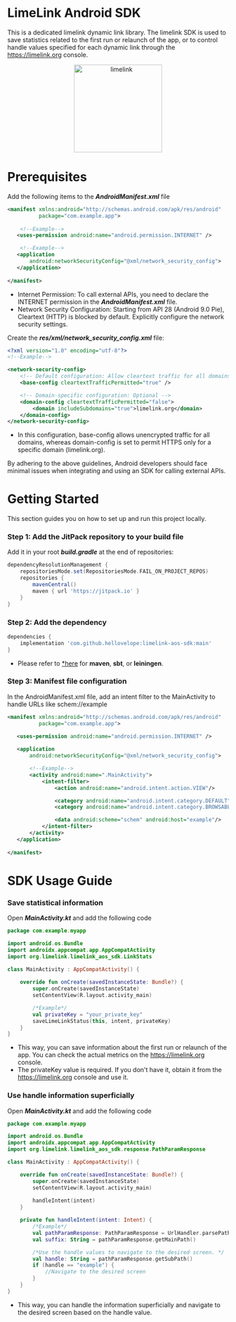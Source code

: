 # LimeLink Android SDK
This is a dedicated limelink dynamic link library.
The limelink SDK is used to save statistics related to the first run or relaunch of the app, or to control handle values specified for each dynamic link through the https://limelink.org console.
<div style="text-align: center;">
  <img src="https://limelink.org/assets/default_lime-C14nNSvc.svg" alt="limelink" width="200" height="200">
</div>

# Prerequisites
Add the following items to the ***AndroidManifest.xml*** file
```xml
<manifest xmlns:android="http://schemas.android.com/apk/res/android"
          package="com.example.app">
    
    <!--Example-->
   <uses-permission android:name="android.permission.INTERNET" />

    <!--Example-->
   <application
       android:networkSecurityConfig="@xml/network_security_config">
   </application>
   
</manifest>
```
- Internet Permission: To call external APIs, you need to declare the INTERNET permission in the ***AndroidManifest.xml*** file.
- Network Security Configuration: Starting from API 28 (Android 9.0 Pie), Cleartext (HTTP) is blocked by default. Explicitly configure the network security settings.

Create the ***res/xml/network_security_config.xml*** file:
```xml
<?xml version="1.0" encoding="utf-8"?>
<!--Example-->

<network-security-config>
    <!-- Default configuration: Allow cleartext traffic for all domains -->
    <base-config cleartextTrafficPermitted="true" />

    <!-- Domain-specific configuration: Optional -->
    <domain-config cleartextTrafficPermitted="false">
        <domain includeSubdomains="true">limelink.org</domain>
    </domain-config>
</network-security-config>
```
- In this configuration, base-config allows unencrypted traffic for all domains, whereas domain-config is set to permit HTTPS only for a specific domain (limelink.org).

By adhering to the above guidelines, Android developers should face minimal issues when integrating and using an SDK for calling external APIs.


# Getting Started

This section guides you on how to set up and run this project locally.

### Step 1: Add the JitPack repository to your build file
Add it in your root ***build.gradle*** at the end of repositories:
```gradle
dependencyResolutionManagement {
    repositoriesMode.set(RepositoriesMode.FAIL_ON_PROJECT_REPOS)
    repositories {
        mavenCentral()
        maven { url 'https://jitpack.io' }
    }
}
```
### Step 2: Add the dependency
```gradle
dependencies {
    implementation 'com.github.hellovelope:limelink-aos-sdk:main'
}
```
- Please refer to [*here](https://jitpack.io/#hellovelope/limelink-aos-sdk/1.0.0-1-gf3b1b3e-SNAPSHOT) for **maven**, **sbt**, or **leiningen**.

### Step 3: Manifest file configuration
In the AndroidManifest.xml file, add an intent filter to the MainActivity to handle URLs like schem://example
```xml
<manifest xmlns:android="http://schemas.android.com/apk/res/android"
          package="com.example.app">
    
   <uses-permission android:name="android.permission.INTERNET" />

   <application
       android:networkSecurityConfig="@xml/network_security_config">

       <!--Example-->
       <activity android:name=".MainActivity">
           <intent-filter>
               <action android:name="android.intent.action.VIEW"/>

               <category android:name="android.intent.category.DEFAULT"/>
               <category android:name="android.intent.category.BROWSABLE"/>

               <data android:scheme="schem" android:host="example"/>
           </intent-filter>
       </activity>
   </application>
   
</manifest>
```

# SDK Usage Guide
### Save statistical information
Open ***MainActivity.kt*** and add the following code
```kt
package com.example.myapp

import android.os.Bundle
import androidx.appcompat.app.AppCompatActivity
import org.limelink.limelink_aos_sdk.LinkStats

class MainActivity : AppCompatActivity() {
    
    override fun onCreate(savedInstanceState: Bundle?) {
        super.onCreate(savedInstanceState)
        setContentView(R.layout.activity_main)

        /*Example*/
        val privateKey = "your_private_key"
        saveLimeLinkStatus(this, intent, privateKey)
    }
}
```
- This way, you can save information about the first run or relaunch of the app. You can check the actual metrics on the https://limelink.org console.
- The privateKey value is required. If you don't have it, obtain it from the https://limelink.org console and use it.

### Use handle information superficially
Open ***MainActivity.kt*** and add the following code

```kt
package com.example.myapp

import android.os.Bundle
import androidx.appcompat.app.AppCompatActivity
import org.limelink.limelink_aos_sdk.response.PathParamResponse

class MainActivity : AppCompatActivity() {

    override fun onCreate(savedInstanceState: Bundle?) {
        super.onCreate(savedInstanceState)
        setContentView(R.layout.activity_main)
        
        handleIntent(intent)
    }

    private fun handleIntent(intent: Intent) {
        /*Example*/
        val pathParamResponse: PathParamResponse = UrlHandler.parsePathParams(intent)
        val suffix: String = pathParamResponse.getMainPath()

        /*Use the handle values to navigate to the desired screen. */
        val handle: String = pathParamResponse.getSubPath()
        if (handle == "example") {
            //Navigate to the desired screen
        }
    }
}
```
- This way, you can handle the information superficially and navigate to the desired screen based on the handle value.